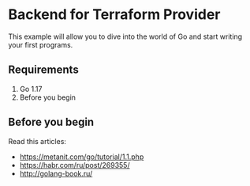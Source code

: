 # Backend for Terraform Provider

This example will allow you to dive into the world of Go and start writing your first programs.

## Requirements

1. Go 1.17
2. Before you begin

## Before you begin

Read this articles:
 - https://metanit.com/go/tutorial/1.1.php
 - https://habr.com/ru/post/269355/
 - http://golang-book.ru/